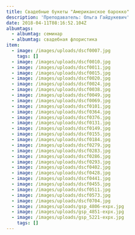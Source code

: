 ```yaml
---
title: Свадебные букеты "Американское барокко"
description: 'Преподаватель: Ольга Гайдукевич'
date: 2018-04-11T08:16:52.104Z
albumtags:
  - albumtag: семинар
  - albumtag: свадебная флористика
item:
  - image: /images/uploads/dscf0007.jpg
    tags: []
  - image: /images/uploads/dscf0010.jpg
  - image: /images/uploads/dscf0011.jpg
  - image: /images/uploads/dscf0015.jpg
  - image: /images/uploads/dscf0020.jpg
  - image: /images/uploads/dscf0024.jpg
  - image: /images/uploads/dscf0038.jpg
  - image: /images/uploads/dscf0049.jpg
  - image: /images/uploads/dscf0069.jpg
  - image: /images/uploads/dscf0101.jpg
  - image: /images/uploads/dscf0364.jpg
  - image: /images/uploads/dscf0376.jpg
  - image: /images/uploads/dscf0131.jpg
  - image: /images/uploads/dscf0149.jpg
  - image: /images/uploads/dscf0155.jpg
  - image: /images/uploads/dscf0184.jpg
  - image: /images/uploads/dscf0279.jpg
  - image: /images/uploads/dscf0283.jpg
  - image: /images/uploads/dscf0286.jpg
  - image: /images/uploads/dscf0293.jpg
  - image: /images/uploads/dscf0402.jpg
  - image: /images/uploads/dscf0428.jpg
  - image: /images/uploads/dscf0441.jpg
  - image: /images/uploads/dscf0455.jpg
  - image: /images/uploads/dscf0511.jpg
  - image: /images/uploads/dscf0573.jpg
  - image: /images/uploads/dscf0704.jpg
  - image: /images/uploads/gsp_4806-expx.jpg
  - image: /images/uploads/gsp_4851-expx.jpg
  - image: /images/uploads/gsp_5221-expx.jpg
    tags: []
---
```


